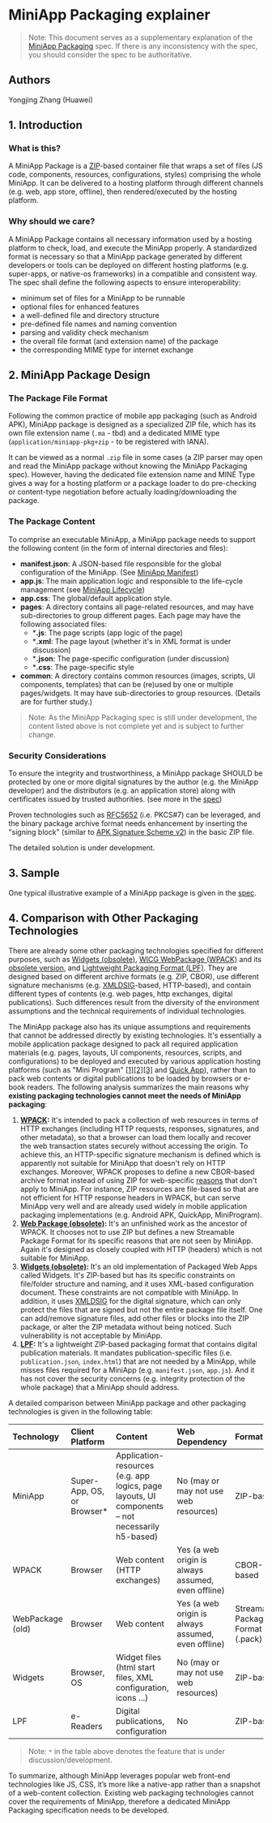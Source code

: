 # MiniApp Packaging explainer

> Note: This document serves as a supplementary explanation of the [MiniApp Packaging](https://w3c.github.io/miniapp/specs/packaging/) spec. If there is any inconsistency with the spec, you should consider the spec to be authoritative.

## Authors

Yongjing Zhang (Huawei)

## 1. Introduction

### What is this?

A MiniApp Package is a [ZIP](https://pkware.cachefly.net/webdocs/casestudies/APPNOTE.TXT)-based container file that wraps a set of files (JS code, components, resources, configurations, styles) comprising the whole MiniApp. 
It can be delivered to a hosting platform through different channels (e.g. web, app store, offline), then rendered/executed by the hosting platform.

### Why should we care?

A MiniApp Package contains all necessary information used by a hosting platform to check, load, and execute the MiniApp properly. A standardized format is necessary so that a MiniApp package generated by different developers or tools can be deployed on different hosting platforms (e.g. super-apps, or native-os frameworks) in a compatible and consistent way. The spec shall define the following aspects to ensure interoperability:
* minimum set of files for a MiniApp to be runnable
* optional files for enhanced features
* a well-defined file and directory structure
* pre-defined file names and naming convention
* parsing and validity check mechanism
* the overall file format (and extension name) of the package
* the corresponding MIME type for internet exchange

## 2. MiniApp Package Design
### The Package File Format
Following the common practice of mobile app packaging (such as Android APK), MiniApp package is designed as a specialized ZIP file, which has its own file extension name (`.ma` - tbd) and a dedicated MIME type (`application/miniapp-pkg+zip` - to be registered with IANA).

It can be viewed as a normal `.zip` file in some cases (a ZIP parser may open and read the MiniApp package without knowing the MiniApp Packaging spec). However, having the dedicated file extension name and MINE Type gives a way for a hosting platform or a package loader to do pre-checking or content-type negotiation before actually loading/downloading the package.

### The Package Content
To comprise an executable MiniApp, a MiniApp package needs to support the following content (in the form of internal directories and files):
* **manifest.json**: A JSON-based file responsible for the global configuration of the MiniApp. (See [MiniApp Manifest](https://w3c.github.io/miniapp/specs/manifest/)) 
* **app.js**: The main application logic and responsible to the life-cycle management (see [MiniApp Lifecycle](https://w3c.github.io/miniapp/specs/lifecycle/))
* **app.css**: The global/default application style.
* **pages**: A directory contains all page-related resources, and may have sub-directories to group different pages. Each page may have the following associated files:
  * ***.js**:  The page scripts (app logic of the page)
  * ***.xml**: The page layout (whether it's in XML format is under discussion)
  * ***.json**: The page-specific configuration (under discussion)
  * ***.css**: The page-specific style
* **common**: A directory contains common resources (images, scripts, UI components, templates) that can be (re)used by one or multiple pages/widgets. It may have sub-directories to group resources. (Details are for further study.)

> Note: As the MiniApp Packaging spec is still under development, the content listed above is not complete yet and is subject to further change.

### Security Considerations
To ensure the integrity and trustworthiness, a MiniApp package SHOULD be protected by one or more digital signatures by the author (e.g. the MiniApp developer) and the distributors (e.g. an application store) along with certificates issued by trusted authorities. (see more in the [spec](https://w3c.github.io/miniapp/specs/packaging/#security-privacy-considerations))

Proven technologies such as [RFC5652](https://tools.ietf.org/html/rfc5652) (i.e. PKCS#7) can be leveraged, and the binary package archive format needs enhancement by inserting the "signing block" (similar to [APK Signature Scheme v2](https://source.android.com/security/apksigning/v2)) in the basic ZIP file.

The detailed solution is under development. 


## 3. Sample

One typical illustrative example of a MiniApp package is given in the [spec](https://w3c.github.io/miniapp-packaging/#sec-filestructure).

## 4. Comparison with Other Packaging Technologies

There are already some other packaging technologies specified for different purposes, such as [Widgets (obsolete)](https://www.w3.org/TR/widgets), [WICG WebPackage (WPACK)](https://github.com/WICG/webpackage) and its [obsolete version](https://www.w3.org/TR/2015/WD-web-packaging-20150115/), and [Lightweight Packaging Format (LPF)](https://www.w3.org/TR/lpf/). They are designed based on different archive formats (e.g. ZIP, CBOR), use different signature mechanisms (e.g. [XMLDSIG](http://www.w3.org/TR/xmldsig-core1/)-based, HTTP-based), and contain different types of contents (e.g. web pages, http exchanges, digital publications). Such differences result from the diversity of the environment assumptions and the technical requirements of individual technologies.

The MiniApp package also has its unique assumptions and requirements that cannot be addressed directly by existing technologies. It's essentially a mobile application package designed to pack all required application materials (e.g. pages, layouts, UI components, resources, scripts, and configurations) to be deployed and executed by various application hosting platforms (such as "Mini Program" [[1]](https://smartprogram.baidu.com/developer/index.html)[[2]](https://open.alipay.com/channel/miniIndex.htm)[[3]](https://mp.weixin.qq.com/cgi-bin/wx) and [Quick App](https://www.quickapp.cn/)), rather than to pack web contents or digital publications to be loaded by browsers or e-book readers. The following analysis summarizes the main reasons why **existing packaging technologies cannot meet the needs of MiniApp packaging**:

1. **[WPACK](https://github.com/WICG/webpackage):** It's intended to pack a collection of web resources in terms of HTTP exchanges (including HTTP requests, responses, signatures, and other metadata), so that a browser can load them locally and recover the web transaction states securely without accessing the origin. To achieve this, an HTTP-specific signature mechanism is defined which is apparently not suitable for MiniApp that doesn't rely on HTTP exchanges. Moreover, WPACK proposes to define a new CBOR-based archive format instead of using ZIP for web-specific [reasons](https://github.com/WICG/webpackage/issues/45) that don't apply to MiniApp. For instance, ZIP resources are file-based so that are not efficient for HTTP response headers in WPACK, but can serve MiniApp very well and are already used widely in mobile application packaging implementations (e.g. Android APK, QuickApp, MiniProgram). 
2. **[Web Package (obsolete)](https://www.w3.org/TR/2015/WD-web-packaging-20150115/):** It's an unfinished work as the ancestor of WPACK. It chooses not to use ZIP but defines a new Streamable Package Format for its specific reasons that are not seen by MiniApp. Again it's designed as closely coupled with HTTP (headers) which is not suitable for MiniApp.
3. **[Widgets (obsolete)](https://www.w3.org/TR/widgets):** It's an old implementation of Packaged Web Apps called Widgets. It's ZIP-based but has its specific constraints on file/folder structure and naming, and it uses XML-based configuration document. These constraints are not compatible with MiniApp. In addition, it uses [XMLDSIG](http://www.w3.org/TR/xmldsig-core1/) for the digital signature, which can only protect the files that are signed but not the entire package file itself. One can add/remove signature files, add other files or blocks into the ZIP package, or alter the ZIP metadata without being noticed. Such vulnerability is not acceptable by MiniApp.
4. **[LPF](https://www.w3.org/TR/lpf/):** It's a lightweight ZIP-based packaging format that contains digital publication materials. It mandates publication-specific files (i.e. `publication.json`, `index.html`) that are not needed by a MiniApp, while misses files required for a MiniApp (e.g. `manifest.json`, `app.js`). And it has not cover the security concerns (e.g. integrity protection of the whole package) that a MiniApp should address.

A detailed comparison between MiniApp package and other packaging technologies is given in the following table:


Technology | Client Platform | Content | Web Dependency | Format | Digital Signature 
:---    |:---    |:--        |:---   |:---    |:--   
MiniApp | Super-App, OS, or Browser* | Application-resources (e.g. app logics, page layouts, UI components – not necessarily h5-based) | No (may or may not use web resources) | ZIP-based | PKCS#7* 
WPACK | Browser | Web content (HTTP exchanges) | Yes (a web origin is always assumed, even offline) | CBOR-based | HTTP header extension 
WebPackage (old) | Browser | Web content | Yes (a web origin is always assumed, even offline) | Streamable Package Format (.pack) | n/a 
Widgets | Browser, OS | Widget files (html start files, XML configuration, icons ...) | No (may or may not use web resources) | ZIP-based | XMLDSIG-based 
LPF | e-Readers |  Digital publications, configuration | No | ZIP-based | unknown* 

>Note: `*` in the table above denotes the feature that is under discussion/development.

To summarize, although MiniApp leverages popular web front-end technologies like JS, CSS, it’s more like a native-app rather than a snapshot of a web-content collection. Existing web packaging technologies cannot cover the requirements of MiniApp, therefore a dedicated MiniApp Packaging specification needs to be developed.




